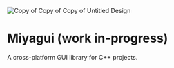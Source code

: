 ![Copy of Copy of Copy of Untitled Design](https://github.com/user-attachments/assets/95b355e5-edfd-45a9-8b6d-c26b62748eff)
# Miyagui (work in-progress)
A cross-platform GUI library for C++ projects.
